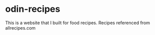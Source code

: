 # odin-recipes
This is a website that I built for food recipes. Recipes referenced from allrecipes.com
